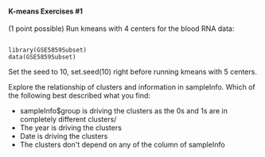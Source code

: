 #### K-means Exercises #1

(1 point possible)
Run kmeans with 4 centers for the blood RNA data:

<pre><code>
library(GSE5859Subset)
data(GSE5859Subset)
</code></pre>

Set the seed to 10, set.seed(10) right before running kmeans with 5 centers.

Explore the relationship of clusters and information in sampleInfo. Which of the following best described what you find:

* sampleInfo$group is driving the clusters as the 0s and 1s are in completely different clusters/  
* The year is driving the clusters  
* Date is driving the clusters  
* The clusters don't depend on any of the column of sampleInfo

